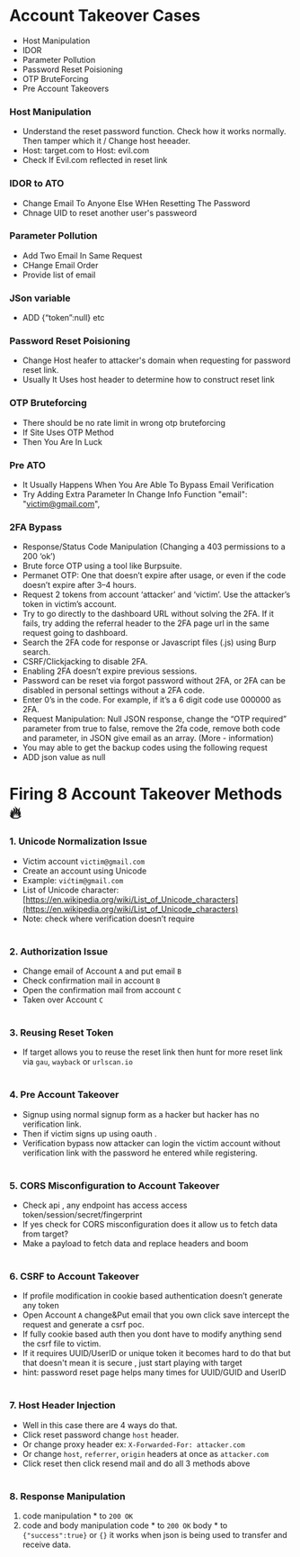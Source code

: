 # Account Takeover Cases
- Host Manipulation
- IDOR
- Parameter Pollution
- Password Reset Poisioning
- OTP BruteForcing
- Pre Account Takeovers
### Host Manipulation
- Understand the reset password function. Check how it works normally. Then tamper which it / Change host heeader.
- Host: target.com to Host: evil.com
- Check If Evil.com reflected in reset link

### IDOR to ATO
- Change Email To Anyone Else WHen Resetting The Password
- Chnage UID to reset another user's passweord

### Parameter Pollution
- Add Two Email In Same Request
- CHange Email Order
- Provide list of email

### JSon variable
- ADD {“token”:null} etc
### Password Reset Poisioning
- Change Host heafer to attacker's domain when requesting for password reset link. 
- Usually It Uses host header to determine how to construct reset link

### OTP Bruteforcing
- There should be no rate limit in wrong otp bruteforcing
- If Site Uses OTP Method 
- Then You Are In Luck

### Pre ATO
- It Usually Happens When You Are Able To Bypass Email Verification
- Try Adding Extra Parameter In Change Info Function "email": "victim@gmail.com",

### 2FA Bypass
- Response/Status Code Manipulation (Changing a 403 permissions to a 200 ‘ok’)
- Brute force OTP using a tool like Burpsuite.
- Permanet OTP: One that doesn’t expire after usage, or even if the code doesn’t expire after 3–4 hours.
- Request 2 tokens from account ‘attacker’ and ‘victim’. Use the attacker’s token in victim’s account.
- Try to go directly to the dashboard URL without solving the 2FA. If it fails, try adding the referral header to the 2FA page url in the same request going to dashboard.
- Search the 2FA code for response or Javascript files (.js) using Burp search.
- CSRF/Clickjacking to disable 2FA.
- Enabling 2FA doesn’t expire previous sessions.
- Password can be reset via forgot password without 2FA, or 2FA can be disabled in personal settings without a 2FA code.
- Enter 0’s in the code. For example, if it’s a 6 digit code use 000000 as 2FA.
- Request Manipulation: Null JSON response, change the “OTP required” parameter from true to false, remove the 2fa code, remove both code and parameter, in JSON give email as an array. (More - information)
- You may able to get the backup codes using the following request 
- ADD json value as null 
# Firing 8 Account Takeover Methods 🔥

### 1. Unicode Normalization Issue
- Victim account `victim@gmail.com`
- Create an account using Unicode
- Example: `vićtim@gmail.com`
- List of Unicode character: [https://en.wikipedia.org/wiki/List_of_Unicode_characters](https://en.wikipedia.org/wiki/List_of_Unicode_characters)
- Note: check where verification doesn’t require
<br>&nbsp;

### 2. Authorization Issue
- Change email of Account `A` and put email `B`
- Check confirmation mail in account `B`
- Open the confirmation mail from account `C`
- Taken over Account `C`
<br>&nbsp;

### 3. Reusing Reset Token
- If target allows you to reuse the reset link then hunt for more reset link via `gau`, `wayback` or `urlscan.io`
<br>&nbsp;

### 4. Pre Account Takeover
- Signup using normal signup form as a hacker but hacker has no verification link.
- Then if victim signs up using oauth .
- Verification bypass now attacker can login the victim account without verification link with the password he entered while registering.
<br>&nbsp;

### 5. CORS Misconfiguration to Account Takeover
- Check api , any endpoint has access access token/session/secret/fingerprint
- If yes check for CORS misconfiguration does it allow us to fetch data from target?
- Make a payload to fetch data and replace headers and boom
<br>&nbsp;

### 6. CSRF to Account Takeover
- If profile modification in cookie based authentication doesn’t generate any token
- Open Account `A` change&Put email that you own click save intercept the request and generate a csrf poc.
- If fully cookie based auth then you dont have to modify anything send the csrf file to victim.
- If it requires UUID/UserID or unique token it becomes hard to do that but that doesn't mean it is secure , just start playing with target
- hint: password reset page helps many times for UUID/GUID and UserID
<br>&nbsp;

### 7. Host Header Injection
- Well in this case there are 4 ways do that.
- Click reset password change `host` header.
- Or change proxy header ex: `X-Forwarded-For: attacker.com`
- Or change `host`, `referrer`, `origin` headers at once as `attacker.com`
- Click reset then click resend mail and do all 3 methods above
<br>&nbsp;

### 8. Response Manipulation
1. code manipulation * to `200 OK`
2. code and body manipulation
code * to `200 OK`
body * to `{"success":true}` or `{}`
it works when json is being used to transfer and receive data.
<br>&nbsp;


